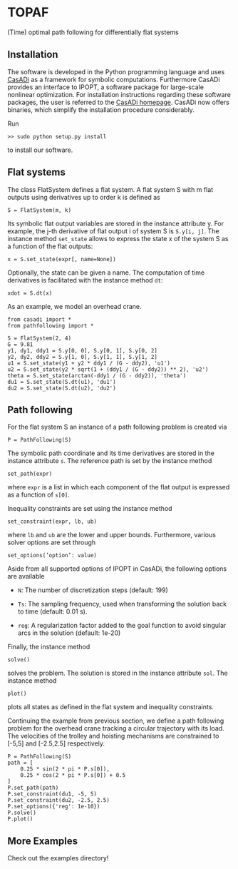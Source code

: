 TOPAF
=====
(Time) optimal path following for differentially flat systems

Installation
------------

The software is developed in the Python programming
language and uses [CasADi](https://github.com/casadi/casadi/wiki) as
a framework for symbolic computations. Furthermore CasADi provides an
interface to IPOPT, a software package for
large-scale nonlinear optimization. For installation instructions
regarding these software packages, the user is referred to the [CasADi
homepage](https://github.com/casadi/casadi/wiki). CasADi now offers
binaries, which simplify the installation procedure considerably.

Run

    >> sudo python setup.py install

to install our software.

Flat systems
------------

The class FlatSystem defines a flat system. A flat system S with m
flat outputs using derivatives up to order k is defined as

    S = FlatSystem(m, k)

Its symbolic flat output variables are stored in the instance attribute
y. For example, the j-th derivative of flat output i of system S
is `S.y[i, j]`. The instance method `set_state` allows to express the state
x of the system S as a function of the flat outputs:

    x = S.set_state(expr[, name=None])

Optionally, the state can be given a name. The computation of time
derivatives is facilitated with the instance method `dt`:

    xdot = S.dt(x)

As an example, we model an overhead crane.

    from casadi import *
    from pathfollowing import *

    S = FlatSystem(2, 4)
    G = 9.81
    y1, dy1, ddy1 = S.y[0, 0], S.y[0, 1], S.y[0, 2]
    y2, dy2, ddy2 = S.y[1, 0], S.y[1, 1], S.y[1, 2]
    u1 = S.set_state(y1 + y2 * ddy1 / (G - ddy2), 'u1')
    u2 = S.set_state(y2 * sqrt(1 + (ddy1 / (G - ddy2)) ** 2), 'u2')
    theta = S.set_state(arctan(-ddy1 / (G - ddy2)), 'theta')
    du1 = S.set_state(S.dt(u1), 'du1')
    du2 = S.set_state(S.dt(u2), 'du2')

Path following
--------------

For the flat system S an instance of a path following problem is
created via

    P = PathFollowing(S)

The symbolic path coordinate and its time derivatives are stored in the
instance attribute `s`. The reference path is set by the instance method

    set_path(expr)

where `expr` is a list in which each component of the flat output is
expressed as a function of `s[0]`.

Inequality constraints are set using the instance method

    set_constraint(expr, lb, ub)

where `lb` and `ub` are the lower and upper bounds. Furthermore, various
solver options are set through

    set_options(’option’: value)

Aside from all supported options of IPOPT in CasADi, the following
options are available

-   `N`: The number of discretization steps (default: 199)

-   `Ts`: The sampling frequency, used when transforming the solution back to time (default: 0.01 s).

-   `reg`: A regularization factor added to the goal function to avoid
    singular arcs in the solution (default: 1e-20)

Finally, the instance method

    solve()

solves the problem. The solution is stored in the instance attribute
`sol`. The instance method

    plot()

plots all states as defined in the flat system and inequality
constraints.

Continuing the example from previous section, we define a path following
problem for the overhead crane tracking a circular trajectory with its
load. The velocities of the trolley and hoisting mechanisms are
constrained to [-5,5] and [-2.5,2.5] respectively.

    P = PathFollowing(S)
    path = [
        0.25 * sin(2 * pi * P.s[0]),
        0.25 * cos(2 * pi * P.s[0]) + 0.5
    ]
    P.set_path(path)
    P.set_constraint(du1, -5, 5)
    P.set_constraint(du2, -2.5, 2.5)
    P.set_options({'reg': 1e-10})
    P.solve()
    P.plot()

More Examples
-------------
Check out the examples directory!
